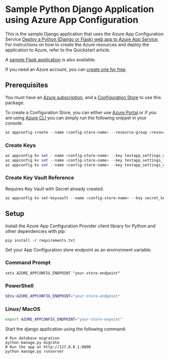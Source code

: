 # Sample Python Django Application using Azure App Configuration

This is the sample Django  application that uses the Azure App Configuration Service [Deploy a Python (Django or Flask) web app to Azure App Service](https://docs.microsoft.com/en-us/azure/app-service/quickstart-python).  For instructions on how to create the Azure resources and deploy the application to Azure, refer to the Quickstart article.

A [sample Flask application](../python-flask-webapp-sample/) is also available.

If you need an Azure account, you can [create one for free](https://azure.microsoft.com/en-us/free/).

## Prerequisites

You must have an [Azure subscription][azure_sub], and a [Configuration Store][configuration_store] to use this package.

To create a Configuration Store, you can either use [Azure Portal](https://ms.portal.azure.com/#create/Microsoft.Azconfig) or if you are using [Azure CLI][azure_cli] you can simply run the following snippet in your console:

```Powershell
az appconfig create --name <config-store-name> --resource-group <resource-group-name> --location eastus
```

### Create Keys

```Powershell
az appconfig kv set --name <config-store-name> --key testapp_settings_message --value "Hello from Azure App Configuration"
az appconfig kv set --name <config-store-name> --key testapp_settings_font_size --value "30px"
az appconfig kv set --name <config-store-name> --key testapp_settings_color --value "yellow"
```

### Create Key Vault Reference

Requires Key Vault with Secret already created.

```Powershell
az appconfig kv set-keyvault --name <config-store-name> --key secret_key --secret-identifier <key-vault-reference>
```

## Setup

Install the Azure App Configuration Provider client library for Python and other dependencies with pip:

```commandline
pip install -r requirements.txt
```

Set your App Configuration store endpoint as an environment variable.

### Command Prompt

```commandline
setx AZURE_APPCONFIG_ENDPOINT "your-store-endpoint"
```

### PowerShell

```Powershell
$Env:AZURE_APPCONFIG_ENDPOINT="your-store-endpoint"
```

### Linux/ MacOS

```Bash
export AZURE_APPCONFIG_ENDPOINT="your-store-enpoint"
```

Start the django application using the following command:
```commandline
# Run database migration
python manage.py migrate
# Run the app at http://127.0.0.1:8000
python manage.py runserver
```

<!-- LINKS -->
[azure_sub]: https://azure.microsoft.com/free/
[azure_cli]: https://docs.microsoft.com/cli/azure
[configuration_store]: https://azure.microsoft.com/services/app-configuration/
